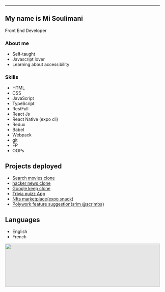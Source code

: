<!--   ![](https://images.pexels.com/photos/1921326/pexels-photo-1921326.jpeg?auto=compress&cs=tinysrgb&w=600)  -->

  
  
 ----------------------------------------------------
 
My name is Mi Soulimani
-------------------
Front End Developer
 
### About me

*   Self-taught
*   Javascript lover
*   Learning about accessibility
 

### Skills

*   HTML
*   CSS
*   JavaScript
*   TypeScript
*   RestFull
*   React Js
*   React Native (expo cli)
*   Redux
*   Babel
*   Webpack
*   git
*   FP
*   OOPs
 
Projects deployed
-----------------

*   [Search movies clone](https://searchmoviezzz.netlify.app)
*   [hacker news clone](https://searchmoviezzz.netlify.app)
*   [Google keep clone](https://searchmoviezzz.netlify.app)
*   [Trivia quizz App](https://searchmoviezzz.netlify.app)
*   [Nfts marketplace(expo snack)](https://searchmoviezzz.netlify.app)
*   [Polywork feature suggestion(srim @scrimba)](https://searchmoviezzz.netlify.app)
 
Languages
---------

*   English
*   French

<img style="display: block;-webkit-user-select: none;margin: auto;cursor: zoom-in;background-color: hsl(0, 0%, 90%);transition: background-color 300ms;" src="https://camo.githubusercontent.com/4bdf138191151e9c30ebc96b80fc5dd6b93533560fc985655ad9fc8029f9fa88/68747470733a2f2f696d616765732e706578656c732e636f6d2f70686f746f732f313932313332362f706578656c732d70686f746f2d313932313332362e6a7065673f6175746f3d636f6d70726573732663733d74696e797372676226773d363030" width="100%" height="140">
